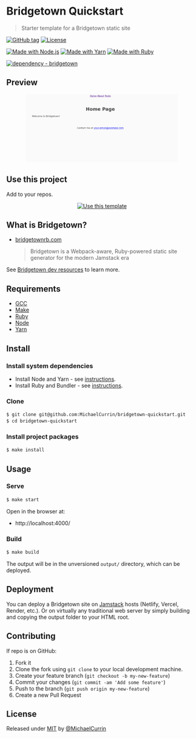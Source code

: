 # Bridgetown Quickstart
> Starter template for a Bridgetown static site

[![GitHub tag](https://img.shields.io/github/tag/MichaelCurrin/bridgetown-quickstart?include_prereleases=&sort=semver)](https://github.com/MichaelCurrin/bridgetown-quickstart/releases/)
[![License](https://img.shields.io/badge/License-MIT-blue)](#license)

[![Made with Node.js](https://img.shields.io/badge/Node.js->=12-blue?logo=node.js&logoColor=white)](https://nodejs.org)
[![Made with Yarn](https://img.shields.io/badge/Yarn-1-blue?logo=yarn&logoColor=white)](https://classic.yarnpkg.com)
[![Made with Ruby](https://img.shields.io/badge/Ruby->=2.6-blue?logo=ruby&logoColor=white)](https://ruby-lang.org)

[![dependency - bridgetown](https://img.shields.io/badge/dependency-bridgetown-blue)](https://rubygems.org/gems/bridgetown)


## Preview

<div align="center">
    <img src="/sample.png" alt="Sample screenshot" title="Sample screenshot" width="400" />
</div>


## Use this project

Add to your repos.

<div align="center">

[![Use this template](https://img.shields.io/badge/Generate-Use_this_template-2ea44f?style=for-the-badge)](https://github.com/MichaelCurrin/bridgetown-quickstart/generate)

</div>


## What is Bridgetown?

- [bridgetownrb.com](https://www.bridgetownrb.com)
    > Bridgetown is a Webpack-aware, Ruby-powered static site generator for the modern Jamstack era

See [Bridgetown dev resources](https://michaelcurrin.github.io/dev-resources/resources/ruby/gems/bridgetown.html) to learn more.


## Requirements

- [GCC](https://gcc.gnu.org/install/)
- [Make](https://www.gnu.org/software/make/)
- [Ruby](https://www.ruby-lang.org/en/downloads/)
- [Node](https://nodejs.org)
- [Yarn](https://yarnpkg.com)


## Install

### Install system dependencies

- Install Node and Yarn - see [instructions](https://gist.github.com/MichaelCurrin/bdc34c554fa3023ee81449eb77375fcb).
- Install Ruby and Bundler - see [instructions](https://gist.github.com/MichaelCurrin/fb758aea4d35e03b9ed093afddf4e7ec).

### Clone

```sh
$ git clone git@github.com:MichaelCurrin/bridgetown-quickstart.git
$ cd bridgetown-quickstart
```

### Install project packages

```sh
$ make install
```


## Usage

### Serve

```sh
$ make start
```

Open in the browser at:

- http://localhost:4000/

### Build

```sh
$ make build
```

The output will be in the unversioned `output/` directory, which can be deployed.


## Deployment

You can deploy a Bridgetown site on [Jamstack][] hosts (Netlify, Vercel, Render, etc.). Or on virtually any traditional web server by simply building and copying the output folder to your HTML root.

[Jamstack]: https://michaelcurrin.github.io/dev-resources/resources/other/jamstack.html


## Contributing

If repo is on GitHub:

1. Fork it
2. Clone the fork using `git clone` to your local development machine.
3. Create your feature branch (`git checkout -b my-new-feature`)
4. Commit your changes (`git commit -am 'Add some feature'`)
5. Push to the branch (`git push origin my-new-feature`)
6. Create a new Pull Request


## License

Released under [MIT](/LICENSE) by [@MichaelCurrin](https://github.com/MichaelCurrin)
